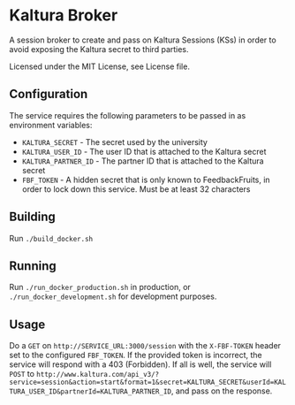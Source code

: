 # Kaltura Broker
A session broker to create and pass on Kaltura Sessions (KSs) in order to avoid exposing the Kaltura secret to third parties. 

Licensed under the MIT License, see License file.

## Configuration
The service requires the following parameters to be passed in as environment variables:
- `KALTURA_SECRET` - The secret used by the university
- `KALTURA_USER_ID` - The user ID that is attached to the Kaltura secret
- `KALTURA_PARTNER_ID` - The partner ID that is attached to the Kaltura secret
- `FBF_TOKEN` - A hidden secret that is only known to FeedbackFruits, in order to lock down this service. Must be at least 32 characters

## Building
Run `./build_docker.sh`

## Running
Run `./run_docker_production.sh` in production, or `./run_docker_development.sh` for development purposes.

## Usage
Do a `GET` on `http://SERVICE_URL:3000/session` with the `X-FBF-TOKEN` header set to the configured `FBF_TOKEN`. 
If the provided token is incorrect, the service will respond with a 403 (Forbidden). 
If all is well, the service will `POST` to `http://www.kaltura.com/api_v3/?service=session&action=start&format=1&secret=KALTURA_SECRET&userId=KALTURA_USER_ID&partnerId=KALTURA_PARTNER_ID`, and pass on the response.
